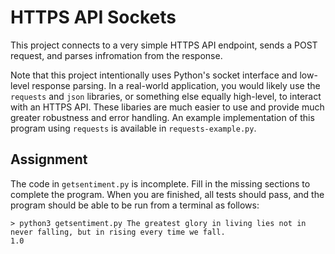 HTTPS API Sockets
=================

This project connects to a very simple HTTPS API endpoint, sends a POST request, and parses infromation from the response.

Note that this project intentionally uses Python's socket interface and low-level response parsing. In a real-world application, you would likely use the `requests` and `json` libraries, or something else equally high-level, to interact with an HTTPS API. These libaries are much easier to use and provide much greater robustness and error handling. An example implementation of this program using `requests` is available in `requests-example.py`.

Assignment
----------

The code in `getsentiment.py` is incomplete. Fill in the missing sections to complete the program. When you are finished, all tests should pass, and the program should be able to be run from a terminal as follows:

```
> python3 getsentiment.py The greatest glory in living lies not in never falling, but in rising every time we fall.
1.0
```
